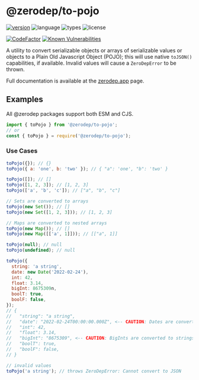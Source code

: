 # @zerodep/to-pojo

[![version](https://img.shields.io/npm/v/@zerodep/to-pojo?style=flat-square&color=blue)](https://www.npmjs.com/package/@zerodep/to-pojo)
![language](https://img.shields.io/badge/typescript-100%25-blue?style=flat-square)
![types](https://img.shields.io/badge/types-included-blue?style=flat-square)
![license](https://img.shields.io/github/license/cdepage/zerodep?color=blue&style=flat-square)

[![CodeFactor](https://www.codefactor.io/repository/github/cdepage/zerodep/badge)](https://www.codefactor.io/repository/github/cdepage/zerodep)
[![Known Vulnerabilities](https://snyk.io/test/github/cdepage/zerodep/badge.svg)](https://snyk.io/test/github/cdepage/zerodep)

A utility to convert serializable objects or arrays of serializable values or objects to a Plain Old Javascript Object (POJO); this will use native `toJSON()` capabilities, if available. Invalid values will cause a `ZeroDepError` to be thrown.

Full documentation is available at the [zerodep.app](http://zerodep.app/#/to/pojo) page.

## Examples

All @zerodep packages support both ESM and CJS.

```javascript
import { toPojo } from '@zerodep/to-pojo';
// or
const { toPojo } = require('@zerodep/to-pojo');
```

### Use Cases

```javascript
toPojo({}); // {}
toPojo({ a: 'one', b: 'two' }); // { "a": 'one', "b": 'two' }

toPojo([]); // []
toPojo([1, 2, 3]); // [1, 2, 3]
toPojo(['a', 'b', 'c']); // ["a", "b", "c"]

// Sets are converted to arrays
toPojo(new Set()); // []
toPojo(new Set([1, 2, 3])); // [1, 2, 3]

// Maps are converted to nested arrays
toPojo(new Map()); // []
toPojo(new Map([['a', 1]])); // [["a", 1]]

toPojo(null); // null
toPojo(undefined); // null

toPojo({
  string: 'a string',
  date: new Date('2022-02-24'),
  int: 42,
  float: 3.14,
  bigInt: 8675309n,
  boolT: true,
  boolF: false,
});
// {
//   "string": "a string",
//   "date": "2022-02-24T00:00:00.000Z", <-- CAUTION: Dates are converted to ISO-8601 format
//   "int": 42,
//   "float": 3.14,
//   "bigInt": "8675309", <-- CAUTION: BigInts are converted to strings
//   "boolT": true,
//   "boolF": false,
// }

// invalid values
toPojo('a string'); // throws ZeroDepError: Cannot convert to JSON
```
